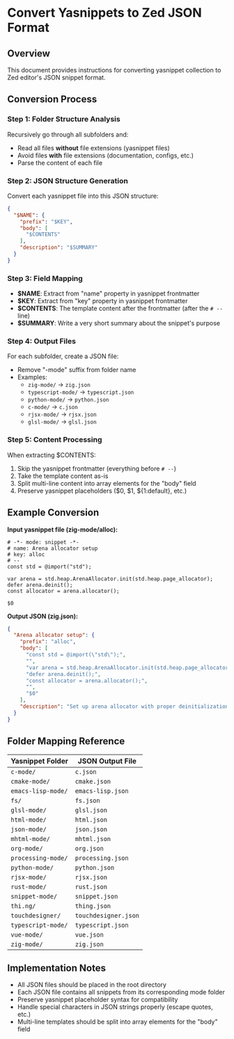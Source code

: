 # Convert Yasnippets to Zed JSON Format

## Overview
This document provides instructions for converting yasnippet collection to Zed editor's JSON snippet format.

## Conversion Process

### Step 1: Folder Structure Analysis
Recursively go through all subfolders and:
- Read all files **without** file extensions (yasnippet files)
- Avoid files **with** file extensions (documentation, configs, etc.)
- Parse the content of each file

### Step 2: JSON Structure Generation
Convert each yasnippet file into this JSON structure:

```json
{
  "$NAME": {
    "prefix": "$KEY",
    "body": [
      "$CONTENTS"
    ],
    "description": "$SUMMARY"
  }
}
```

### Step 3: Field Mapping
- **$NAME**: Extract from "name" property in yasnippet frontmatter
- **$KEY**: Extract from "key" property in yasnippet frontmatter  
- **$CONTENTS**: The template content after the frontmatter (after the `# --` line)
- **$SUMMARY**: Write a very short summary about the snippet's purpose

### Step 4: Output Files
For each subfolder, create a JSON file:
- Remove "-mode" suffix from folder name
- Examples:
  - `zig-mode/` → `zig.json`
  - `typescript-mode/` → `typescript.json`
  - `python-mode/` → `python.json`
  - `c-mode/` → `c.json`
  - `rjsx-mode/` → `rjsx.json`
  - `glsl-mode/` → `glsl.json`

### Step 5: Content Processing
When extracting $CONTENTS:
1. Skip the yasnippet frontmatter (everything before `# --`)
2. Take the template content as-is
3. Split multi-line content into array elements for the "body" field
4. Preserve yasnippet placeholders ($0, $1, ${1:default}, etc.)

## Example Conversion

**Input yasnippet file (zig-mode/alloc):**
```
# -*- mode: snippet -*-
# name: Arena allocator setup
# key: alloc
# --
const std = @import("std");

var arena = std.heap.ArenaAllocator.init(std.heap.page_allocator);
defer arena.deinit();
const allocator = arena.allocator();

$0
```

**Output JSON (zig.json):**
```json
{
  "Arena allocator setup": {
    "prefix": "alloc",
    "body": [
      "const std = @import(\"std\");",
      "",
      "var arena = std.heap.ArenaAllocator.init(std.heap.page_allocator);",
      "defer arena.deinit();",
      "const allocator = arena.allocator();",
      "",
      "$0"
    ],
    "description": "Set up arena allocator with proper deinitialization"
  }
}
```

## Folder Mapping Reference

| Yasnippet Folder | JSON Output File |
|------------------|------------------|
| `c-mode/` | `c.json` |
| `cmake-mode/` | `cmake.json` |
| `emacs-lisp-mode/` | `emacs-lisp.json` |
| `fs/` | `fs.json` |
| `glsl-mode/` | `glsl.json` |
| `html-mode/` | `html.json` |
| `json-mode/` | `json.json` |
| `mhtml-mode/` | `mhtml.json` |
| `org-mode/` | `org.json` |
| `processing-mode/` | `processing.json` |
| `python-mode/` | `python.json` |
| `rjsx-mode/` | `rjsx.json` |
| `rust-mode/` | `rust.json` |
| `snippet-mode/` | `snippet.json` |
| `thi.ng/` | `thing.json` |
| `touchdesigner/` | `touchdesigner.json` |
| `typescript-mode/` | `typescript.json` |
| `vue-mode/` | `vue.json` |
| `zig-mode/` | `zig.json` |

## Implementation Notes

- All JSON files should be placed in the root directory
- Each JSON file contains all snippets from its corresponding mode folder
- Preserve yasnippet placeholder syntax for compatibility
- Handle special characters in JSON strings properly (escape quotes, etc.)
- Multi-line templates should be split into array elements for the "body" field